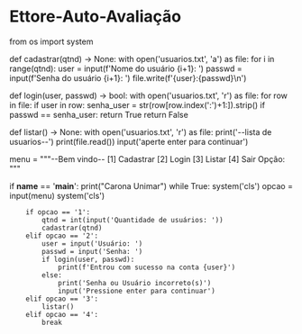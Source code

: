 # Ettore-Auto-Avaliação

from os import system

def cadastrar(qtnd) -> None:
    with open('usuarios.txt', 'a') as file:
        for i in range(qtnd):
            user = input(f'Nome do usuário {i+1}: ')
            passwd = input(f'Senha do usuário {i+1}: ')
            file.write(f'{user}:{passwd}\n')

def login(user, passwd) -> bool:
    with open('usuarios.txt', 'r') as file:
        for row in file:
            if user in row:
                senha_user = str(row[row.index(':')+1:]).strip()
                if passwd == senha_user:
                    return True
        return False

def listar() -> None:
    with open('usuarios.txt', 'r') as file:
        print('--lista de usuarios--')
        print(file.read())
    input('aperte enter para continuar')

menu = """--Bem vindo--
[1] Cadastrar
[2] Login
[3] Listar
[4] Sair
Opção: """

if __name__ == '__main__':
    print("Carona Unimar")
    while True:
        system('cls')
        opcao = input(menu)
        system('cls')

        if opcao == '1':
            qtnd = int(input('Quantidade de usuários: '))
            cadastrar(qtnd)
        elif opcao == '2':
            user = input('Usuário: ')
            passwd = input('Senha: ')
            if login(user, passwd):
                print(f'Entrou com sucesso na conta {user}')
            else:
                print('Senha ou Usuário incorreto(s)')
                input('Pressione enter para continuar')
        elif opcao == '3':
            listar()
        elif opcao == '4':
            break
